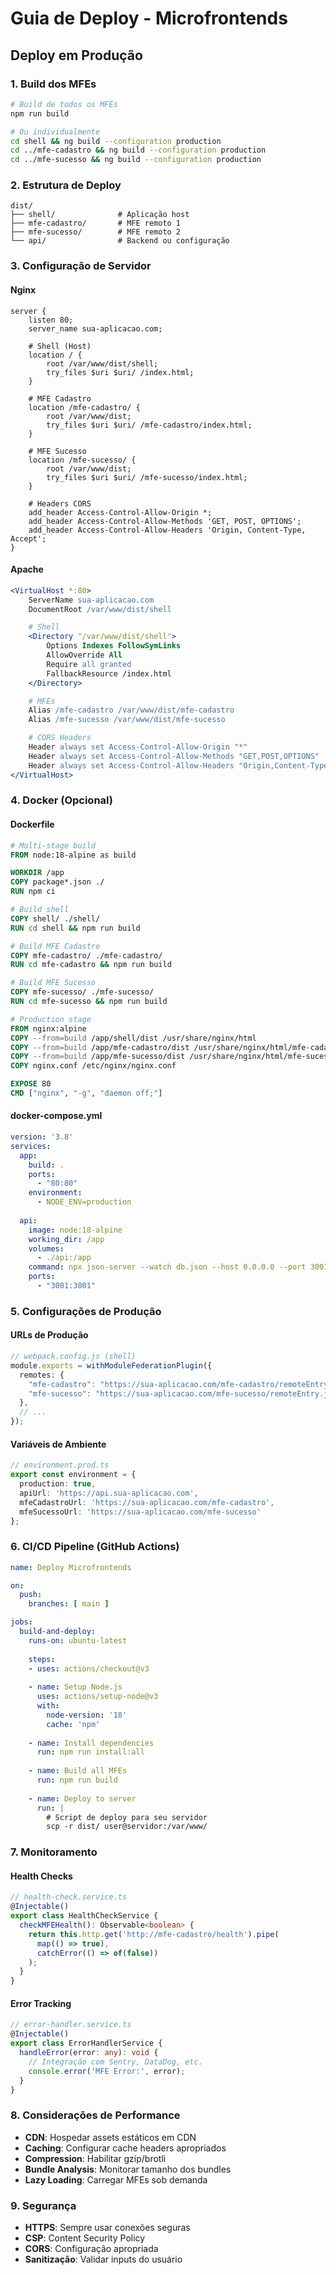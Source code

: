 # Guia de Deploy - Microfrontends

## Deploy em Produção

### 1. Build dos MFEs
```bash
# Build de todos os MFEs
npm run build

# Ou individualmente
cd shell && ng build --configuration production
cd ../mfe-cadastro && ng build --configuration production  
cd ../mfe-sucesso && ng build --configuration production
```

### 2. Estrutura de Deploy
```
dist/
├── shell/              # Aplicação host
├── mfe-cadastro/       # MFE remoto 1
├── mfe-sucesso/        # MFE remoto 2
└── api/                # Backend ou configuração
```

### 3. Configuração de Servidor

#### Nginx
```nginx
server {
    listen 80;
    server_name sua-aplicacao.com;

    # Shell (Host)
    location / {
        root /var/www/dist/shell;
        try_files $uri $uri/ /index.html;
    }

    # MFE Cadastro
    location /mfe-cadastro/ {
        root /var/www/dist;
        try_files $uri $uri/ /mfe-cadastro/index.html;
    }

    # MFE Sucesso  
    location /mfe-sucesso/ {
        root /var/www/dist;
        try_files $uri $uri/ /mfe-sucesso/index.html;
    }

    # Headers CORS
    add_header Access-Control-Allow-Origin *;
    add_header Access-Control-Allow-Methods 'GET, POST, OPTIONS';
    add_header Access-Control-Allow-Headers 'Origin, Content-Type, Accept';
}
```

#### Apache
```apache
<VirtualHost *:80>
    ServerName sua-aplicacao.com
    DocumentRoot /var/www/dist/shell

    # Shell
    <Directory "/var/www/dist/shell">
        Options Indexes FollowSymLinks
        AllowOverride All
        Require all granted
        FallbackResource /index.html
    </Directory>

    # MFEs
    Alias /mfe-cadastro /var/www/dist/mfe-cadastro
    Alias /mfe-sucesso /var/www/dist/mfe-sucesso

    # CORS Headers
    Header always set Access-Control-Allow-Origin "*"
    Header always set Access-Control-Allow-Methods "GET,POST,OPTIONS"
    Header always set Access-Control-Allow-Headers "Origin,Content-Type,Accept"
</VirtualHost>
```

### 4. Docker (Opcional)

#### Dockerfile
```dockerfile
# Multi-stage build
FROM node:18-alpine as build

WORKDIR /app
COPY package*.json ./
RUN npm ci

# Build shell
COPY shell/ ./shell/
RUN cd shell && npm run build

# Build MFE Cadastro  
COPY mfe-cadastro/ ./mfe-cadastro/
RUN cd mfe-cadastro && npm run build

# Build MFE Sucesso
COPY mfe-sucesso/ ./mfe-sucesso/
RUN cd mfe-sucesso && npm run build

# Production stage
FROM nginx:alpine
COPY --from=build /app/shell/dist /usr/share/nginx/html
COPY --from=build /app/mfe-cadastro/dist /usr/share/nginx/html/mfe-cadastro
COPY --from=build /app/mfe-sucesso/dist /usr/share/nginx/html/mfe-sucesso
COPY nginx.conf /etc/nginx/nginx.conf

EXPOSE 80
CMD ["nginx", "-g", "daemon off;"]
```

#### docker-compose.yml
```yaml
version: '3.8'
services:
  app:
    build: .
    ports:
      - "80:80"
    environment:
      - NODE_ENV=production
  
  api:
    image: node:18-alpine
    working_dir: /app
    volumes:
      - ./api:/app
    command: npx json-server --watch db.json --host 0.0.0.0 --port 3001
    ports:
      - "3001:3001"
```

### 5. Configurações de Produção

#### URLs de Produção
```typescript
// webpack.config.js (shell)
module.exports = withModuleFederationPlugin({
  remotes: {
    "mfe-cadastro": "https://sua-aplicacao.com/mfe-cadastro/remoteEntry.js",
    "mfe-sucesso": "https://sua-aplicacao.com/mfe-sucesso/remoteEntry.js",    
  },
  // ...
});
```

#### Variáveis de Ambiente
```typescript
// environment.prod.ts
export const environment = {
  production: true,
  apiUrl: 'https://api.sua-aplicacao.com',
  mfeCadastroUrl: 'https://sua-aplicacao.com/mfe-cadastro',
  mfeSucessoUrl: 'https://sua-aplicacao.com/mfe-sucesso'
};
```

### 6. CI/CD Pipeline (GitHub Actions)

```yaml
name: Deploy Microfrontends

on:
  push:
    branches: [ main ]

jobs:
  build-and-deploy:
    runs-on: ubuntu-latest
    
    steps:
    - uses: actions/checkout@v3
    
    - name: Setup Node.js
      uses: actions/setup-node@v3
      with:
        node-version: '18'
        cache: 'npm'
    
    - name: Install dependencies
      run: npm run install:all
    
    - name: Build all MFEs
      run: npm run build
    
    - name: Deploy to server
      run: |
        # Script de deploy para seu servidor
        scp -r dist/ user@servidor:/var/www/
```

### 7. Monitoramento

#### Health Checks
```typescript
// health-check.service.ts
@Injectable()
export class HealthCheckService {
  checkMFEHealth(): Observable<boolean> {
    return this.http.get('http://mfe-cadastro/health').pipe(
      map(() => true),
      catchError(() => of(false))
    );
  }
}
```

#### Error Tracking
```typescript
// error-handler.service.ts
@Injectable()
export class ErrorHandlerService {
  handleError(error: any): void {
    // Integração com Sentry, DataDog, etc.
    console.error('MFE Error:', error);
  }
}
```

### 8. Considerações de Performance

- **CDN**: Hospedar assets estáticos em CDN
- **Caching**: Configurar cache headers apropriados
- **Compression**: Habilitar gzip/brotli
- **Bundle Analysis**: Monitorar tamanho dos bundles
- **Lazy Loading**: Carregar MFEs sob demanda

### 9. Segurança

- **HTTPS**: Sempre usar conexões seguras
- **CSP**: Content Security Policy
- **CORS**: Configuração apropriada
- **Sanitização**: Validar inputs do usuário
